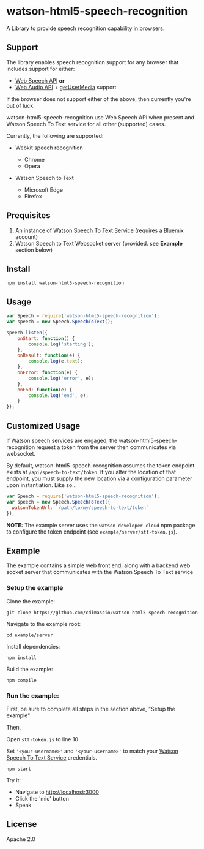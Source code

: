 # watson-html5-speech-recognition

A Library to provide speech recognition capability in browsers.

## Support
The library enables speech recognition support for any browser that includes support for either:

- [Web Speech API](https://developer.mozilla.org/en-US/docs/Web/API/Web_Speech_API) **or**
- [Web Audio API](https://developer.mozilla.org/en-US/docs/Web/API/Web_Audio_API) + [getUserMedia](https://developer.mozilla.org/en-US/docs/Web/API/Navigator/getUserMedia) support

If the browser does not support either of the above, then currently you're out of luck.


watson-html5-speech-recognition use Web Speech API when present and Watson Speech To Text service for all other (supported) cases.

Currently, the following are supported:

- Webkit speech recognition
	- Chrome
	- Opera
	
- Watson Speech to Text
	- Microsoft Edge
	- Firefox

## Prequisites

1. An instance of [Watson Speech To Text Service](https://console.ng.bluemix.net/catalog/services/speech-to-text/) (requires a [Bluemix](http://www.bluemix.net) account)
2. Watson Speech to Text Websocket server (provided. see **Example** section below)


## Install

```shell
npm install watson-html5-speech-recognition
```

## Usage
```javascript
var Speech = require('watson-html5-speech-recognition');
var speech = new Speech.SpeechToText();

speech.listen({
    onStart: function() {
        console.log('starting');
    },
    onResult: function(e) {
        console.log(e.text);
    },
    onError: function(e) {
        console.log('error', e);
    },
    onEnd: function(e) {
        console.log('end', e);
    }
});
```

## Customized Usage
If Watson speech services are engaged, the watson-html5-speech-recognition request a token from the server then communicates via websocket. 

By default, watson-html5-speech-recognition assumes the token endpoint exists at `/api/speech-to-text/token`. If you alter the location of that endpoint, you must supply the new location via a configuration parameter upon instantiation. Like so...

```javascript
var Speech = require('watson-html5-speech-recognition');
var speech = new Speech.SpeechToText({
  watsonTokenUrl: `/path/to/my/speech-to-text/token`
});
```

**NOTE:** The example server uses the `watson-developer-cloud` npm package to configure the token endpoint (see `example/server/stt-token.js`).

## Example
The example contains a simple web front end, along with a backend web socket server that communicates with the Watson Speech To Text service

### Setup the example
Clone the example:

```shell
git clone https://github.com/cdimascio/watson-html5-speech-recognition
```

Navigate to the example root:

```shell
cd example/server
```

Install dependencies:

```shell
npm install
```

Build the example:

```shell
npm compile
```

### Run the example:

First, be sure to complete all steps in the section above, "Setup the example"

Then,

Open `stt-token.js` to line 10 

Set `'<your-username>'` and `'<your-username>'` to match your [Watson Speech To Text Service](https://console.ng.bluemix.net/catalog/services/speech-to-text/) credentials.

```shell
npm start
```

Try it:

- Navigate to [http://localhost:3000](http://localhost:3000)
- Click the 'mic' button
- Speak


## License

Apache 2.0
